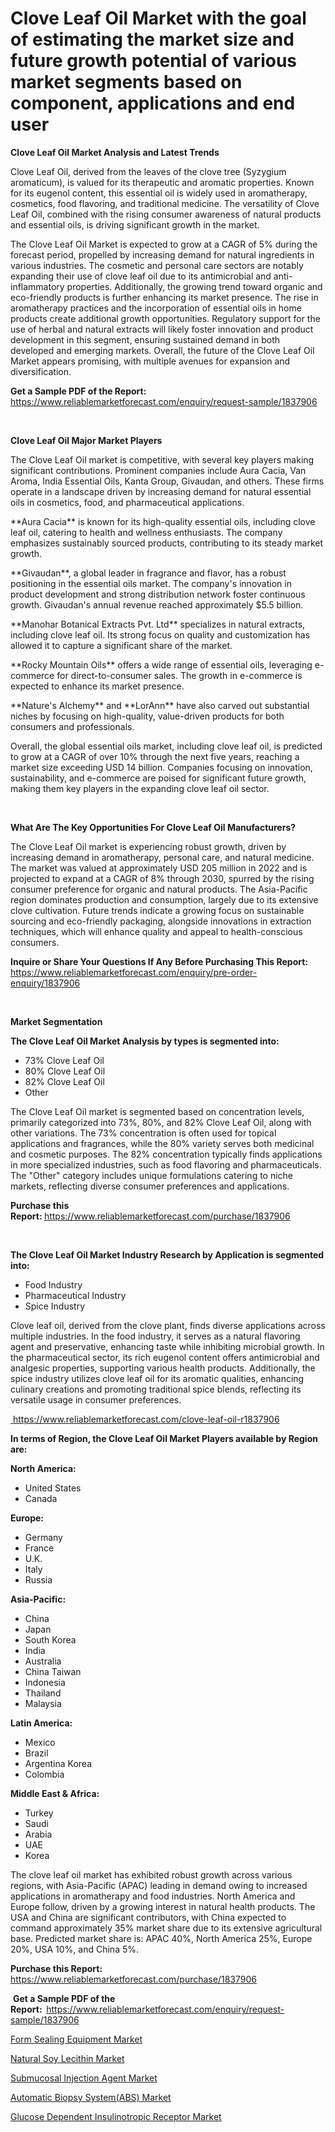 <p><h1>Clove Leaf Oil Market with the goal of estimating the market size and future growth potential of various market segments based on component, applications and end user</h1></p><p><strong>Clove Leaf Oil Market Analysis and Latest Trends</strong></p>
<p><p>Clove Leaf Oil, derived from the leaves of the clove tree (Syzygium aromaticum), is valued for its therapeutic and aromatic properties. Known for its eugenol content, this essential oil is widely used in aromatherapy, cosmetics, food flavoring, and traditional medicine. The versatility of Clove Leaf Oil, combined with the rising consumer awareness of natural products and essential oils, is driving significant growth in the market.</p><p>The Clove Leaf Oil Market is expected to grow at a CAGR of 5% during the forecast period, propelled by increasing demand for natural ingredients in various industries. The cosmetic and personal care sectors are notably expanding their use of clove leaf oil due to its antimicrobial and anti-inflammatory properties. Additionally, the growing trend toward organic and eco-friendly products is further enhancing its market presence. The rise in aromatherapy practices and the incorporation of essential oils in home products create additional growth opportunities. Regulatory support for the use of herbal and natural extracts will likely foster innovation and product development in this segment, ensuring sustained demand in both developed and emerging markets. Overall, the future of the Clove Leaf Oil Market appears promising, with multiple avenues for expansion and diversification.</p></p>
<p><strong>Get a Sample PDF of the Report:&nbsp;</strong> <a href="https://www.reliablemarketforecast.com/enquiry/request-sample/1837906?utm_campaign=1159&utm_medium=2&utm_source=Github&utm_content=ia&utm_term=09112024&utm_id=clove-leaf-oil">https://www.reliablemarketforecast.com/enquiry/request-sample/1837906</a></p>
<p>&nbsp;</p>
<p><strong>Clove Leaf Oil Major Market Players</strong></p>
<p><p>The Clove Leaf Oil market is competitive, with several key players making significant contributions. Prominent companies include Aura Cacia, Van Aroma, India Essential Oils, Kanta Group, Givaudan, and others. These firms operate in a landscape driven by increasing demand for natural essential oils in cosmetics, food, and pharmaceutical applications.</p><p>**Aura Cacia** is known for its high-quality essential oils, including clove leaf oil, catering to health and wellness enthusiasts. The company emphasizes sustainably sourced products, contributing to its steady market growth.</p><p>**Givaudan**, a global leader in fragrance and flavor, has a robust positioning in the essential oils market. The company's innovation in product development and strong distribution network foster continuous growth. Givaudan's annual revenue reached approximately $5.5 billion.</p><p>**Manohar Botanical Extracts Pvt. Ltd** specializes in natural extracts, including clove leaf oil. Its strong focus on quality and customization has allowed it to capture a significant share of the market. </p><p>**Rocky Mountain Oils** offers a wide range of essential oils, leveraging e-commerce for direct-to-consumer sales. The growth in e-commerce is expected to enhance its market presence.</p><p>**Nature's Alchemy** and **LorAnn** have also carved out substantial niches by focusing on high-quality, value-driven products for both consumers and professionals. </p><p>Overall, the global essential oils market, including clove leaf oil, is predicted to grow at a CAGR of over 10% through the next five years, reaching a market size exceeding USD 14 billion. Companies focusing on innovation, sustainability, and e-commerce are poised for significant future growth, making them key players in the expanding clove leaf oil sector.</p></p>
<p>&nbsp;</p>
<p><strong>What Are The Key Opportunities For Clove Leaf Oil Manufacturers?</strong></p>
<p><p>The Clove Leaf Oil market is experiencing robust growth, driven by increasing demand in aromatherapy, personal care, and natural medicine. The market was valued at approximately USD 205 million in 2022 and is projected to expand at a CAGR of 8% through 2030, spurred by the rising consumer preference for organic and natural products. The Asia-Pacific region dominates production and consumption, largely due to its extensive clove cultivation. Future trends indicate a growing focus on sustainable sourcing and eco-friendly packaging, alongside innovations in extraction techniques, which will enhance quality and appeal to health-conscious consumers.</p></p>
<p><strong>Inquire or Share Your Questions If Any Before Purchasing This Report:</strong> <a href="https://www.reliablemarketforecast.com/enquiry/pre-order-enquiry/1837906?utm_campaign=1159&utm_medium=2&utm_source=Github&utm_content=ia&utm_term=09112024&utm_id=clove-leaf-oil">https://www.reliablemarketforecast.com/enquiry/pre-order-enquiry/1837906</a></p>
<p>&nbsp;</p>
<p><strong>Market Segmentation</strong></p>
<p><strong>The Clove Leaf Oil Market Analysis by types is segmented into:</strong></p>
<p><ul><li>73% Clove Leaf Oil</li><li>80% Clove Leaf Oil</li><li>82% Clove Leaf Oil</li><li>Other</li></ul></p>
<p><p>The Clove Leaf Oil market is segmented based on concentration levels, primarily categorized into 73%, 80%, and 82% Clove Leaf Oil, along with other variations. The 73% concentration is often used for topical applications and fragrances, while the 80% variety serves both medicinal and cosmetic purposes. The 82% concentration typically finds applications in more specialized industries, such as food flavoring and pharmaceuticals. The "Other" category includes unique formulations catering to niche markets, reflecting diverse consumer preferences and applications.</p></p>
<p><strong>Purchase this Report:&nbsp;</strong><a href="https://www.reliablemarketforecast.com/purchase/1837906?utm_campaign=1159&utm_medium=2&utm_source=Github&utm_content=ia&utm_term=09112024&utm_id=clove-leaf-oil">https://www.reliablemarketforecast.com/purchase/1837906</a></p>
<p>&nbsp;</p>
<p><strong>The Clove Leaf Oil Market Industry Research by Application is segmented into:</strong></p>
<p><ul><li>Food Industry</li><li>Pharmaceutical Industry</li><li>Spice Industry</li></ul></p>
<p><p>Clove leaf oil, derived from the clove plant, finds diverse applications across multiple industries. In the food industry, it serves as a natural flavoring agent and preservative, enhancing taste while inhibiting microbial growth. In the pharmaceutical sector, its rich eugenol content offers antimicrobial and analgesic properties, supporting various health products. Additionally, the spice industry utilizes clove leaf oil for its aromatic qualities, enhancing culinary creations and promoting traditional spice blends, reflecting its versatile usage in consumer preferences.</p></p>
<p><a href="https://www.reliablemarketforecast.com/clove-leaf-oil-r1837906?utm_campaign=1159&utm_medium=2&utm_source=Github&utm_content=ia&utm_term=09112024&utm_id=clove-leaf-oil">&nbsp;https://www.reliablemarketforecast.com/clove-leaf-oil-r1837906</a></p>
<p><strong>In terms of Region, the Clove Leaf Oil Market Players available by Region are:</strong></p>
<p>
    <p> <strong> North America: </strong>
        <ul>
            <li>United States</li>
            <li>Canada</li>
        </ul>
        </p> 
    <p> <strong> Europe: </strong>
        <ul>
            <li>Germany</li>
            <li>France</li>
            <li>U.K.</li>
            <li>Italy</li>
            <li>Russia</li>
        </ul>
        </p> 
    <p> <strong> Asia-Pacific: </strong>
        <ul>
            <li>China</li>
            <li>Japan</li>
            <li>South Korea</li>
            <li>India</li>
            <li>Australia</li>
            <li>China Taiwan</li>
            <li>Indonesia</li>
            <li>Thailand</li>
            <li>Malaysia</li>
        </ul>
        </p> 
    <p> <strong> Latin America: </strong>
        <ul>
            <li>Mexico</li>
            <li>Brazil</li>
            <li>Argentina Korea</li>
            <li>Colombia</li>
        </ul>
        </p> 
    <p> <strong> Middle East & Africa: </strong>
        <ul>
            <li>Turkey</li>
            <li>Saudi</li>
            <li>Arabia</li>
            <li>UAE</li>
            <li>Korea</li>
        </ul>
    </p>
    </p>
<p><p>The clove leaf oil market has exhibited robust growth across various regions, with Asia-Pacific (APAC) leading in demand owing to increased applications in aromatherapy and food industries. North America and Europe follow, driven by a growing interest in natural health products. The USA and China are significant contributors, with China expected to command approximately 35% market share due to its extensive agricultural base. Predicted market share is: APAC 40%, North America 25%, Europe 20%, USA 10%, and China 5%.</p></p>
<p><strong>Purchase this Report: </strong><a href="https://www.reliablemarketforecast.com/purchase/1837906?utm_campaign=1159&utm_medium=2&utm_source=Github&utm_content=ia&utm_term=09112024&utm_id=clove-leaf-oil">https://www.reliablemarketforecast.com/purchase/1837906</a></p>
<p>&nbsp;<strong>Get a Sample PDF of the Report:&nbsp;&nbsp;</strong><a href="https://www.reliablemarketforecast.com/enquiry/request-sample/1837906?utm_campaign=1159&utm_medium=2&utm_source=Github&utm_content=ia&utm_term=09112024&utm_id=clove-leaf-oil">https://www.reliablemarketforecast.com/enquiry/request-sample/1837906</a></p>
<p><strong></strong></p>
<p><p><a href="https://www.linkedin.com/pulse/emerging-form-sealing-equipment-market-opportunities-analysis-pizue?utm_campaign=1159&utm_medium=2&utm_source=Github&utm_content=ia&utm_term=09112024&utm_id=clove-leaf-oil">Form Sealing Equipment Market</a></p><p><a href="https://github.com/mickahmaland/Market-Research-Report-List-1/blob/main/natural-soy-lecithin-market.md?utm_campaign=1159&utm_medium=2&utm_source=Github&utm_content=ia&utm_term=09112024&utm_id=clove-leaf-oil">Natural Soy Lecithin Market</a></p><p><a href="https://issuu.com/reportprime-2/docs/submucosal-injection-agent-market-s_5abbe33fb199d3?utm_campaign=1159&utm_medium=2&utm_source=Github&utm_content=ia&utm_term=09112024&utm_id=clove-leaf-oil">Submucosal Injection Agent Market</a></p><p><a href="https://issuu.com/reportprime-2/docs/automatic-biopsy-systemabs-market-s_8732548a88896a?utm_campaign=1159&utm_medium=2&utm_source=Github&utm_content=ia&utm_term=09112024&utm_id=clove-leaf-oil">Automatic Biopsy System(ABS) Market</a></p><p><a href="https://www.linkedin.com/pulse/glucose-dependent-insulinotropic-receptor-market-dynamics-application-yndae?utm_campaign=1159&utm_medium=2&utm_source=Github&utm_content=ia&utm_term=09112024&utm_id=clove-leaf-oil">Glucose Dependent Insulinotropic Receptor Market</a></p></p>